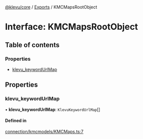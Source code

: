 [@klevu/core]() / [Exports](../modules.md) / KMCMapsRootObject

# Interface: KMCMapsRootObject

## Table of contents

### Properties

- [klevu\_keywordUrlMap](KMCMapsRootObject.md#klevu_keywordurlmap)

## Properties

### klevu\_keywordUrlMap

• **klevu\_keywordUrlMap**: `KlevuKeywordUrlMap`[]

#### Defined in

[connection/kmcmodels/KMCMaps.ts:7](https://github.com/klevultd/frontend-sdk/blob/db7f697/packages/klevu-core/src/connection/kmcmodels/KMCMaps.ts#L7)
